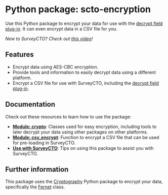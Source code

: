 # Python package: scto-encryption

Use this Python package to encrypt your data for use with the [decrypt field plug-in](https://github.com/surveycto/decrypt/blob/main/README.md). It can even encrypt data in a CSV file for you.

*New to SurveyCTO? Check out [this video](https://www.surveycto.com/videos/surveycto-overview/)!*

## Features

* Encrypt data using AES-CBC encryption.
* Provide tools and information to easily decrypt data using a different platform.
* Encrypt a CSV file for use with SurveyCTO, including the [decrypt field plug-in](https://github.com/surveycto/decrypt/blob/main/README.md).

## Documentation

Check out these resources to learn how to use the package:

* [**Module: crypto**](docs/crypto.md): Classes used for easy encryption, including tools to later decrypt your data using other packages on other platforms.
* [**Module: csv_encrypt**](docs/csv_encrypt.md): Function to encrypt a CSV file that can be used for pre-loading in SurveyCTO.
* [**Use with SurveyCTO**](docs/use_with_surveycto.md): Tips on using this package to assist you with SurveyCTO.
 
## Further information

This package uses the [Cryptography](https://cryptography.io/) Python package to encrypt your data, specifically the [Fernet](https://cryptography.io/en/latest/fernet/) class.